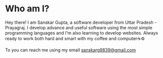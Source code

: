 # Who am I?
Hey there! I am Sanskar Gupta, a software developer from Uttar Pradesh - Prayagraj. I develop advance and useful software using the most simple programming languages and I'm also learning to develop websites. Always ready to work both hard and smart with my coffee and computer☕⚙

To you can reach me using my email sanskarg9839@gmail.com 
